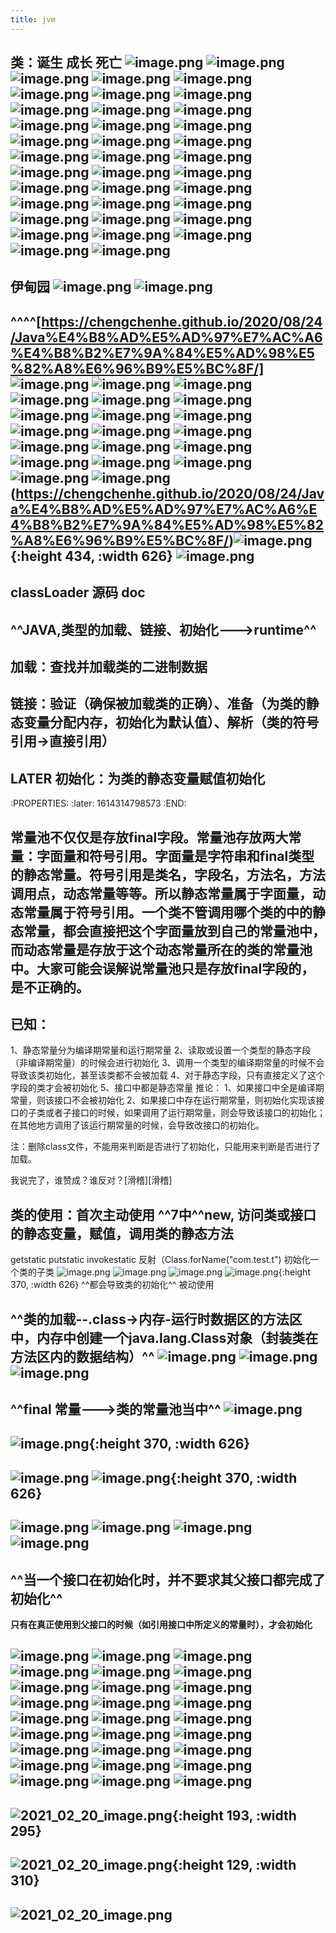```yaml
---
title: jvm
---
```


## 类：诞生 成长 死亡 ![image.png](/assets/pages_jvm_1614343524756_0.png) ![image.png](/assets/pages_jvm_1614343116313_0.png) ![image.png](/assets/pages_jvm_1614339902984_0.png) ![image.png](/assets/pages_jvm_1614339934098_0.png) ![image.png](/assets/pages_jvm_1614340056748_0.png) ![image.png](/assets/pages_jvm_1614340113759_0.png) ![image.png](/assets/pages_jvm_1614340710513_0.png) ![image.png](/assets/pages_jvm_1614340958705_0.png) ![image.png](/assets/pages_jvm_1614341100763_0.png) ![image.png](/assets/pages_jvm_1614341148080_0.png) ![image.png](/assets/pages_jvm_1614341385503_0.png) ![image.png](/assets/pages_jvm_1614341505387_0.png) ![image.png](/assets/pages_jvm_1614341634183_0.png) ![image.png](/assets/pages_jvm_1614341713080_0.png) ![image.png](/assets/pages_jvm_1614341892796_0.png) ![image.png](/assets/pages_jvm_1614342022243_0.png) ![image.png](/assets/pages_jvm_1614342254528_0.png) ![image.png](/assets/pages_jvm_1614342506722_0.png) ![image.png](/assets/pages_jvm_1614342531210_0.png) ![image.png](/assets/pages_jvm_1614342765033_0.png) ![image.png](/assets/pages_jvm_1614342850864_0.png) ![image.png](/assets/pages_jvm_1614339524191_0.png) ![image.png](/assets/pages_jvm_1614339362537_0.png) ![image.png](/assets/pages_jvm_1614339372170_0.png) ![image.png](/assets/pages_jvm_1614339287344_0.png) ![image.png](/assets/pages_jvm_1614335397374_0.png) ![image.png](/assets/pages_jvm_1614336061997_0.png) ![image.png](/assets/pages_jvm_1614336471337_0.png) ![image.png](/assets/pages_jvm_1614336669378_0.png) ![image.png](/assets/pages_jvm_1614336953296_0.png) ![image.png](/assets/pages_jvm_1614337927671_0.png) ![image.png](/assets/pages_jvm_1614338072759_0.png) ![image.png](/assets/pages_jvm_1614338480796_0.png) ![image.png](/assets/pages_jvm_1614338923662_0.png) ![image.png](/assets/pages_jvm_1614338946489_0.png) ![image.png](/assets/pages_jvm_1614339172270_0.png) ![image.png](/assets/pages_jvm_1614339186825_0.png)
## 伊甸园 ![image.png](/assets/pages_jvm_1614323076727_0.png) ![image.png](/assets/pages_jvm_1614323185585_0.png)
## ^^^^[https://chengchenhe.github.io/2020/08/24/Java%E4%B8%AD%E5%AD%97%E7%AC%A6%E4%B8%B2%E7%9A%84%E5%AD%98%E5%82%A8%E6%96%B9%E5%BC%8F/] ![image.png](/assets/pages_jvm_1614319783753_0.png) ![image.png](/assets/pages_jvm_1614319945478_0.png) ![image.png](/assets/pages_jvm_1614321547229_0.png) ![image.png](/assets/pages_jvm_1614321942871_0.png) ![image.png](/assets/pages_jvm_1614322183727_0.png) ![image.png](/assets/pages_jvm_1614322620239_0.png) ![image.png](/assets/pages_jvm_1614319511168_0.png) ![image.png](/assets/pages_jvm_1614319344090_0.png) ![image.png](/assets/pages_jvm_1614318698230_0.png) ![image.png](/assets/pages_jvm_1614318855301_0.png) ![image.png](/assets/pages_jvm_1614318870430_0.png) ![image.png](/assets/pages_jvm_1614318047330_0.png) ![image.png](/assets/pages_jvm_1614318168764_0.png) ![image.png](/assets/pages_jvm_1614317220508_0.png) ![image.png](/assets/pages_jvm_1614317405353_0.png) ![image.png](/assets/pages_jvm_1614317463251_0.png) ![image.png](/assets/pages_jvm_1614317685816_0.png) ![image.png](/assets/pages_jvm_1614317145560_0.png) ![image.png](/assets/pages_jvm_1614317090981_0.png) ![image.png](/assets/pages_jvm_1614316966494_0.png) (https://chengchenhe.github.io/2020/08/24/Java%E4%B8%AD%E5%AD%97%E7%AC%A6%E4%B8%B2%E7%9A%84%E5%AD%98%E5%82%A8%E6%96%B9%E5%BC%8F/)![image.png](/assets/pages_jvm_1614316502763_0.png){:height 434, :width 626} ![image.png](/assets/pages_jvm_1614316756431_0.png)
## classLoader 源码 doc
## ^^JAVA,类型的加载、链接、初始化--->runtime^^
## 加载：查找并加载类的二进制数据
## 链接：验证（确保被加载类的正确）、准备（为类的静态变量分配内存，初始化为默认值）、解析（类的符号引用->直接引用）
## LATER 初始化：为类的静态变量赋值初始化
:PROPERTIES:
:later: 1614314798573
:END:
## 常量池不仅仅是存放final字段。常量池存放两大常量：字面量和符号引用。字面量是字符串和final类型的静态常量。符号引用是类名，字段名，方法名，方法调用点，动态常量等等。所以静态常量属于字面量，动态常量属于符号引用。一个类不管调用哪个类的中的静态常量，都会直接把这个字面量放到自己的常量池中，而动态常量是存放于这个动态常量所在的类的常量池中。大家可能会误解说常量池只是存放final字段的，是不正确的。
## 已知：
1、静态常量分为编译期常量和运行期常量
2、读取或设置一个类型的静态字段（非编译期常量）的时候会进行初始化
3、调用一个类型的编译期常量的时候不会导致该类初始化，甚至该类都不会被加载
4、对于静态字段，只有直接定义了这个字段的类才会被初始化
5、接口中都是静态常量
推论：
1、如果接口中全是编译期常量，则该接口不会被初始化
2、如果接口中存在运行期常量，则初始化实现该接口的子类或者子接口的时候，如果调用了运行期常量，则会导致该接口的初始化；在其他地方调用了该运行期常量的时候，会导致改接口的初始化。

注：删除class文件，不能用来判断是否进行了初始化，只能用来判断是否进行了加载。

我说完了，谁赞成？谁反对？[滑稽][滑稽]
## 类的使用：首次主动使用 ^^7中^^new, 访问类或接口的静态变量，赋值，调用类的静态方法
getstatic putstatic invokestatic 反射（Class.forName("com.test.t") 初始化一个类的子类 ![image.png](/assets/pages_jvm_1614310457526_0.png) ![image.png](/assets/pages_jvm_1614310641420_0.png) ![image.png](/assets/pages_jvm_1614311474453_0.png) ![image.png](/assets/pages_jvm_1614260950025_0.png){:height 370, :width 626} ^^都会导致类的初始化^^
被动使用
## ^^类的加载--.class->内存-运行时数据区的方法区中，内存中创建一个java.lang.Class对象（封装类在方法区内的数据结构）^^ ![image.png](/assets/pages_jvm_1614261161716_0.png) ![image.png](/assets/pages_jvm_1614261422811_0.png) ![image.png](/assets/pages_jvm_1614261819295_0.png)
## ^^final 常量--->类的常量池当中^^ ![image.png](/assets/pages_jvm_1614262072348_0.png)
## ![image.png](/assets/pages_jvm_1614260024725_0.png){:height 370, :width 626}
## ![image.png](/assets/pages_jvm_1614262428015_0.png) ![image.png](/assets/pages_jvm_1614262973414_0.png){:height 370, :width 626}
## ![image.png](/assets/pages_jvm_1614263249004_0.png) ![image.png](/assets/pages_jvm_1614263396865_0.png) ![image.png](/assets/pages_jvm_1614263634984_0.png) ![image.png](/assets/pages_jvm_1614263648460_0.png)
## ^^当一个接口在初始化时，并不要求其父接口都完成了初始化^^
**只有在真正使用到父接口的时候（如引用接口中所定义的常量时），才会初始化**
## ![image.png](/assets/pages_jvm_1614264630030_0.png) ![image.png](/assets/pages_jvm_1614264731106_0.png) ![image.png](/assets/pages_jvm_1614264935131_0.png) ![image.png](/assets/pages_jvm_1614264951467_0.png) ![image.png](/assets/pages_jvm_1614268993393_0.png) ![image.png](/assets/pages_jvm_1614269078750_0.png) ![image.png](/assets/pages_jvm_1614269088892_0.png) ![image.png](/assets/pages_jvm_1614269117853_0.png) ![image.png](/assets/pages_jvm_1614269131344_0.png) ![image.png](/assets/pages_jvm_1614269172304_0.png) ![image.png](/assets/pages_jvm_1614269184522_0.png) ![image.png](/assets/pages_jvm_1614269309122_0.png) ![image.png](/assets/pages_jvm_1614269366106_0.png) ![image.png](/assets/pages_jvm_1614269378113_0.png) ![image.png](/assets/pages_jvm_1614269442105_0.png) ![image.png](/assets/pages_jvm_1614269499269_0.png) ![image.png](/assets/pages_jvm_1614269810640_0.png) ![image.png](/assets/pages_jvm_1614270648280_0.png) ![image.png](/assets/pages_jvm_1614270705512_0.png) ![image.png](/assets/pages_jvm_1614271028792_0.png) ![image.png](/assets/pages_jvm_1614272277645_0.png) ![image.png](/assets/pages_jvm_1614272676983_0.png) ![image.png](/assets/pages_jvm_1614272878250_0.png) ![image.png](/assets/pages_jvm_1614273169055_0.png) ![image.png](/assets/pages_jvm_1614309188118_0.png) ![image.png](/assets/pages_jvm_1614309414204_0.png) ![image.png](/assets/pages_jvm_1614309482585_0.png)
##
##
##
## ![2021_02_20_image.png](https://cdn.logseq.com/%2F7aa8ab99-753a-4230-847b-43a1c3a3ef4797c840bd-c3e1-49cc-970a-4b9827da75422021_02_20_image.png?Expires=4767385989&Signature=UwomT7eWMKO28zVNEkObg4AI4Q0J15iUfiaVOtDxJNU7jKldcIfxnBqaWkg6BdYMLBseIty1QCdx6BTJS5johjPYqEhkiBdZs9i0vDkR7WgNHYLbttOcIglP4l4WChvnAF2l3zQACLz82SNNi-du6cHk42ZXd6wepNU1jQyyvcoBQaB2Q9BfUIlxc6xK7nJ9OWLVcTTNwhdwp7D~hIfiGW69eiGdZWTA1Mu~ZczRHOLrtTkZjdbg1VqTxCF-UyLxcRBcT88B3KY2PJVVZ4BoOcYAcWuDWlWcEvk2UUqRdbLG9-tswSk2VMg7skxDgKAnRLAupNO2jPPgfpmEv-d0WA__&Key-Pair-Id=APKAJE5CCD6X7MP6PTEA){:height 193, :width 295}
## ![2021_02_20_image.png](https://cdn.logseq.com/%2F7aa8ab99-753a-4230-847b-43a1c3a3ef47c72c2622-9ea5-49d4-b5d4-b7b47654e34b2021_02_20_image.png?Expires=4767392525&Signature=kpyVeXDOo2bzHp2oUagRcg2Nwg2~WjMwT3WLKGtXEYU4E-XTdsBckFLHf3jVQhdRK5gJ11l9Ee0jDBRNaMQgItOHleEpZfG~pfhIdOYGTA5Ub2ybVVKFLtzG0ZvVgZjPYRvnjGQ9QBNdRKa~975skP8h8~mmhSN7nx689OXwRYa53l2j4qCgQe6GQv62x9gAbBAL3B3~NK3gZGG5oWRfHFZMF9IErQg6VLf3kJpt-RrC40o8X43AW9D3n-AbdMWSsfkPs2P831IB0jPJMrDI0UxSkbhvRLDfgCe6cl69conrZIiedBWSfQI4VcM-WeL2k9PU8b6vCLsTCx48iIFcjg__&Key-Pair-Id=APKAJE5CCD6X7MP6PTEA){:height 129, :width 310}
## ![2021_02_20_image.png](https://cdn.logseq.com/%2F7aa8ab99-753a-4230-847b-43a1c3a3ef47b07fc96e-0461-4dc0-974b-db145855f4082021_02_20_image.png?Expires=4767403581&Signature=VdzrpAhIt3U2MKCXj1kOTWproymRSqp3Ei8fas15UjyZVOkWEm7jld9lYYHDMBERO6fJREhC7fGgUYsBo-83bPgcKNQfyRMbEXt0uVLZmDR-Oeu64t9DKxVdREeZqirrfy6aZ~cDNpIMPQvMYbQiRmSn--sLx9ejYP5Mjsi4EU9qTcWEF5H4twkmVGW7lSL1CNuc-5JakAUBZ13FGMCVM2qa3tnEJxdUX7PHTzp2hG7VyUq5b4MyVk4uxs92b295dCMP8~JpdXQRk2Zx0I7DzOiVs~7FfrL5KZXVGkD7d-SSJsQizPJmvF-Jx5r2G~ompG5dBZNs9tT2eKp4o6R-dg__&Key-Pair-Id=APKAJE5CCD6X7MP6PTEA)
##
